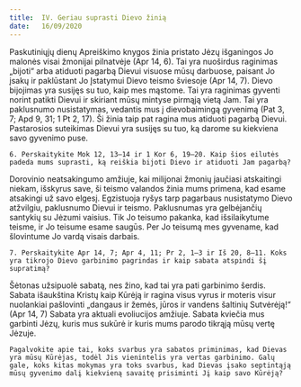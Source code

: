 ```yaml
---
title:  IV. Geriau suprasti Dievo žinią
date:   16/09/2020
---
```


Paskutiniųjų dienų Apreiškimo knygos žinia pristato Jėzų išganingos Jo malonės visai žmonijai pilnatvėje (Apr 14, 6). Tai yra nuoširdus raginimas „bijoti“ arba atiduoti pagarbą Dievui visuose mūsų darbuose, paisant Jo įsakų ir paklūstant Jo Įstatymui Dievo teismo šviesoje (Apr 14, 7). Dievo bijojimas yra susijęs su tuo, kaip mes mąstome. Tai yra raginimas gyventi norint patikti Dievui ir skiriant mūsų mintyse pirmąją vietą Jam. Tai yra paklusnumo nusistatymas, vedantis mus į dievobaimingą gyvenimą (Pat 3, 7; Apd 9, 31; 1 Pt 2, 17). Ši žinia taip pat ragina mus atiduoti pagarbą Dievui. Pastarosios suteikimas Dievui yra susijęs su tuo, ką darome su kiekviena savo gyvenimo puse.

`6. Perskaitykite Mok 12, 13–14 ir 1 Kor 6, 19–20. Kaip šios eilutės padeda mums suprasti, ką reiškia bijoti Dievo ir atiduoti Jam pagarbą?`
														
Dorovinio neatsakingumo amžiuje, kai milijonai žmonių jaučiasi atskaitingi niekam, išskyrus save, ši teismo valandos žinia mums primena, kad esame atsakingi už savo elgesį. Egzistuoja ryšys tarp pagarbaus nusistatymo Dievo atžvilgiu, paklusnumo Dievui ir teismo. Paklusnumas yra gelbėjančių santykių su Jėzumi vaisius. Tik Jo teisumo pakanka, kad išsilaikytume teisme, ir Jo teisume esame saugūs. Per Jo teisumą mes gyvename, kad šlovintume Jo vardą visais darbais.

`7. Perskaitykite Apr 14, 7; Apr 4, 11; Pr 2, 1–3 ir Iš 20, 8–11. Koks yra tikrojo Dievo garbinimo pagrindas ir kaip sabata atspindi šį supratimą?`
														
Šėtonas užsipuolė sabatą, nes žino, kad tai yra pati garbinimo šerdis. Sabata išaukština Kristų kaip Kūrėją ir ragina visus vyrus ir moteris visur nuolankiai pašlovinti „dangaus ir žemės, jūros ir vandens šaltinių Sutvėrėją!“ (Apr 14, 7) Sabata yra aktuali evoliucijos amžiuje. Sabata kviečia mus garbinti Jėzų, kuris mus sukūrė ir kuris mums parodo tikrąją mūsų vertę Jėzuje.

`Pagalvokite apie tai, koks svarbus yra sabatos priminimas, kad Dievas yra mūsų Kūrėjas, todėl Jis vienintelis yra vertas garbinimo. Galų gale, koks kitas mokymas yra toks svarbus, kad Dievas įsako septintąją mūsų gyvenimo dalį kiekvieną savaitę prisiminti Jį kaip savo Kūrėją?`
